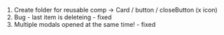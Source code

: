 1. Create folder for reusable comp -> Card / button / closeButton (x icon)
2. Bug - last item is deleteing - fixed
3. Multiple modals opened at the same time! - fixed
